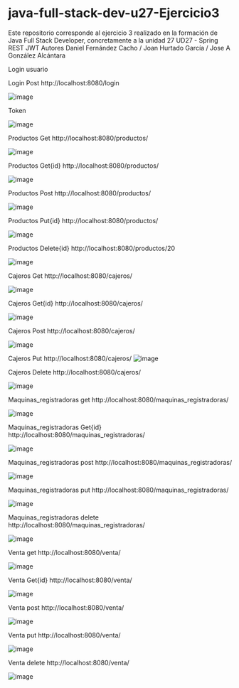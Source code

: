 # java-full-stack-dev-u27-Ejercicio3
Este repositorio corresponde al ejercicio 3 realizado en la formación de Java Full Stack Developer, concretamente a la unidad 27 UD27 - Spring REST JWT Autores Daniel Fernández Cacho / Joan Hurtado García / Jose A González Alcántara

Login usuario

Login Post
http://localhost:8080/login

![image](https://github.com/JagaScripts/java-full-stack-dev-u27-Ejercicio3/blob/master/login.jpg)

Token

![image](https://github.com/JagaScripts/java-full-stack-dev-u27-Ejercicio3/blob/master/token.jpg)

Productos Get
http://localhost:8080/productos/

![image](https://github.com/JagaScripts/java-full-stack-dev-u27-Ejercicio3/blob/master/get_productos.jpg)

Productos Get{id}
http://localhost:8080/productos/

![image](https://github.com/JagaScripts/java-full-stack-dev-u27-Ejercicio3/blob/master/get_productos_id.jpg)

Productos Post
http://localhost:8080/productos/

![image](https://github.com/JagaScripts/java-full-stack-dev-u27-Ejercicio3/blob/master/post_producto.jpg)

Productos Put{id}
http://localhost:8080/productos/

![image](https://github.com/JagaScripts/java-full-stack-dev-u27-Ejercicio3/blob/master/put_producto.jpg)

Productos Delete{id}
http://localhost:8080/productos/20

![image](https://github.com/JagaScripts/java-full-stack-dev-u27-Ejercicio3/blob/master/delete_productos.jpg)

Cajeros Get
http://localhost:8080/cajeros/

![image](https://github.com/JagaScripts/java-full-stack-dev-u27-Ejercicio3/blob/master/get_cajeros.jpg)

Cajeros Get{id}
http://localhost:8080/cajeros/

![image](https://github.com/JagaScripts/java-full-stack-dev-u27-Ejercicio3/blob/master/get_cajeros_id.jpg)

Cajeros Post
http://localhost:8080/cajeros/

![image](https://github.com/JagaScripts/java-full-stack-dev-u27-Ejercicio3/blob/master/post_cajeros.jpg)

Cajeros Put
http://localhost:8080/cajeros/
![image](https://github.com/JagaScripts/java-full-stack-dev-u27-Ejercicio3/blob/master/put_cajeros.jpg)

Cajeros Delete
http://localhost:8080/cajeros/

![image](https://github.com/JagaScripts/java-full-stack-dev-u27-Ejercicio3/blob/master/delete_cajero.jpg)

Maquinas_registradoras get
http://localhost:8080/maquinas_registradoras/

![image](https://github.com/JagaScripts/java-full-stack-dev-u27-Ejercicio3/blob/master/get_registradoras.jpg)

Maquinas_registradoras Get{id}
http://localhost:8080/maquinas_registradoras/

![image](https://github.com/JagaScripts/java-full-stack-dev-u27-Ejercicio3/blob/master/get_registradoras_id.jpg)

Maquinas_registradoras post
http://localhost:8080/maquinas_registradoras/

![image](https://github.com/JagaScripts/java-full-stack-dev-u27-Ejercicio3/blob/master/post_registradoras.jpg)

Maquinas_registradoras put
http://localhost:8080/maquinas_registradoras/

![image](https://github.com/JagaScripts/java-full-stack-dev-u27-Ejercicio3/blob/master/put_registradoras.jpg)

Maquinas_registradoras delete
http://localhost:8080/maquinas_registradoras/

![image](https://github.com/JagaScripts/java-full-stack-dev-u27-Ejercicio3/blob/master/delete_registradoras.jpg)

Venta get
http://localhost:8080/venta/

![image](https://github.com/JagaScripts/java-full-stack-dev-u27-Ejercicio3/blob/master/get_venta.jpg)

Venta Get{id}
http://localhost:8080/venta/

![image](https://github.com/JagaScripts/java-full-stack-dev-u27-Ejercicio3/blob/master/get_venta_id.jpg)

Venta post
http://localhost:8080/venta/

![image](https://github.com/JagaScripts/java-full-stack-dev-u27-Ejercicio3/blob/master/post_venta.jpg)

Venta put
http://localhost:8080/venta/

![image](https://github.com/JagaScripts/java-full-stack-dev-u27-Ejercicio3/blob/master/put_venta.jpg)

Venta delete
http://localhost:8080/venta/

![image](https://github.com/JagaScripts/java-full-stack-dev-u27-Ejercicio3/blob/master/delete_venta.jpg)


